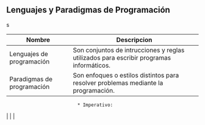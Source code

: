 ## Lenguajes y Paradigmas de Programación

s


| Nombre                  | Descripcion                                                           | 
|-------------------------|-----------------------------------------------------------------------|
| Lenguajes de programación| Son conjuntos de intrucciones y reglas utilizados para escribir programas informáticos.| 
| Paradigmas de programación| Son enfoques o estilos distintos para resolver problemas mediante la programación.
                              * Imperativo:   
|                           |                                                                                       |


